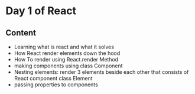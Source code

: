 # Day 1 of React

## Content

- Learning what is react and what it solves
- How React render elements down the hood
- How To render using React.render Method
- making components using class Component
- Nesting elements: render 3 elements beside each other that consists of React component class Element
- passing properties to components

